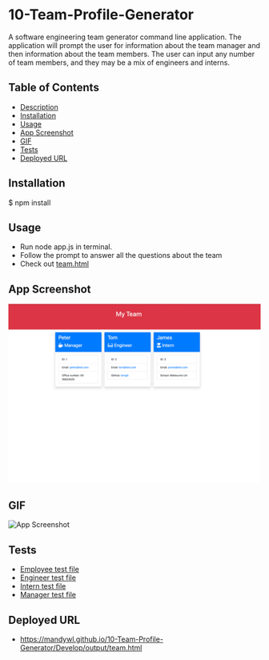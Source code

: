 # 10-Team-Profile-Generator
<a name="desc"></a>
A software engineering team generator command line application. The application will prompt the user for information about the team manager and then information about the team members. The user can input any number of team members, and they may be a mix of engineers and interns. 

## Table of Contents

- [Description](#desc)
- [Installation](#installation)
- [Usage](#Usage)
- [App Screenshot](#App-Screenshot)
- [GIF](#GIF)
- [Tests](#test)
- [Deployed URL](#Deployed-URL)

## Installation

$ npm install


## Usage

- Run node app.js in terminal. 
- Follow the prompt to answer all the questions about the team
- Check out [team.html](https://mandywl.github.io/10-Team-Profile-Generator/Develop/output/team.html)

## App Screenshot
![App Screenshot](./Assets/appScreenShot.png)

## GIF

![App Screenshot](./Assets/appScreenCapture.gif)

## Tests

- [Employee test file](./Develop/test/Employee.test.js)
- [Engineer test file](./Develop/test/Engineer.test.js)
- [Intern test file](./Develop/test/Intern.test.js)
- [Manager test file](./Develop/test/Manager.test.js)

## Deployed URL

- https://mandywl.github.io/10-Team-Profile-Generator/Develop/output/team.html